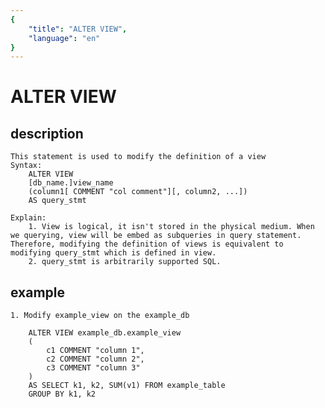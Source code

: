 ```yaml
---
{
    "title": "ALTER VIEW",
    "language": "en"
}
---
```


<!-- 
Licensed to the Apache Software Foundation (ASF) under one
or more contributor license agreements.  See the NOTICE file
distributed with this work for additional information
regarding copyright ownership.  The ASF licenses this file
to you under the Apache License, Version 2.0 (the
"License"); you may not use this file except in compliance
with the License.  You may obtain a copy of the License at

  http://www.apache.org/licenses/LICENSE-2.0

Unless required by applicable law or agreed to in writing,
software distributed under the License is distributed on an
"AS IS" BASIS, WITHOUT WARRANTIES OR CONDITIONS OF ANY
KIND, either express or implied.  See the License for the
specific language governing permissions and limitations
under the License.
-->

# ALTER VIEW
## description
	This statement is used to modify the definition of a view
	Syntax:
		ALTER VIEW
        [db_name.]view_name
        (column1[ COMMENT "col comment"][, column2, ...])
        AS query_stmt
        
    Explain:
    	1. View is logical, it isn't stored in the physical medium. When we querying, view will be embed as subqueries in query statement. Therefore, modifying the definition of views is equivalent to modifying query_stmt which is defined in view.
    	2. query_stmt is arbitrarily supported SQL.
    	
## example

	1. Modify example_view on the example_db

		ALTER VIEW example_db.example_view
		(
			c1 COMMENT "column 1",
			c2 COMMENT "column 2",
			c3 COMMENT "column 3"
		)
		AS SELECT k1, k2, SUM(v1) FROM example_table 
		GROUP BY k1, k2